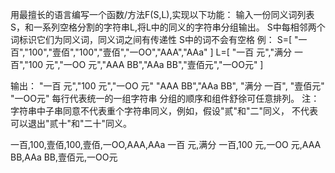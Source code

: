用最擅长的语言编写一个函数/方法F(S,L),实现以下功能：
输入一份同义词列表S，和一系列空格分割的字符串L,将L中的同义的字符串分组输出。
S中每相邻两个词标识它们为同义词，同义词之间有传递性
S中的词不会有空格
例：
S=[
"一百","100","壹佰","100","壹佰","一OO","AAA","AAa"
]
L=[
"一百 元","满分 一百","100 元","一OO 元","AAA BB","AAa BB","壹佰元","一OO元"
]

输出：
"一百 元","100 元","一OO 元"
"AAA BB","AAa BB",
"满分 一百",
"壹佰元"
"一OO元"
每行代表统一的一组字符串
分组的顺序和组件舒徐可任意排列。
注：字符串中子串同意不代表重个字符串同义，例如，假设"贰"和"二"同义，
不代表可以退出"贰十"和"二十"同义。

一百,100,壹佰,100,壹佰,一OO,AAA,AAa
一百 元,满分 一百,100 元,一OO 元,AAA BB,AAa BB,壹佰元,一OO元